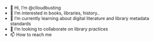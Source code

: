 - 👋 Hi, I’m @clloudbusting
- 👀 I’m interested in books, libraries, history..
- 🌱 I’m currently learning about digital literature and library metadata standards
- 💞️ I’m looking to collaborate on library practices
- 📫 How to reach me 

<!---
clloudbusting/clloudbusting is a ✨ special ✨ repository because its `README.md` (this file) appears on your GitHub profile.
You can click the Preview link to take a look at your changes.
--->
